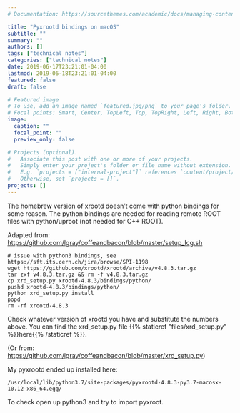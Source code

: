 ```yaml
---
# Documentation: https://sourcethemes.com/academic/docs/managing-content/

title: "Pyxrootd bindings on macOS"
subtitle: ""
summary: ""
authors: []
tags: ["technical notes"]
categories: ["technical notes"]
date: 2019-06-17T23:21:01-04:00
lastmod: 2019-06-18T23:21:01-04:00
featured: false
draft: false

# Featured image
# To use, add an image named `featured.jpg/png` to your page's folder.
# Focal points: Smart, Center, TopLeft, Top, TopRight, Left, Right, BottomLeft, Bottom, BottomRight.
image:
  caption: ""
  focal_point: ""
  preview_only: false

# Projects (optional).
#   Associate this post with one or more of your projects.
#   Simply enter your project's folder or file name without extension.
#   E.g. `projects = ["internal-project"]` references `content/project/deep-learning/index.md`.
#   Otherwise, set `projects = []`.
projects: []
---
```


The homebrew version of xrootd doesn’t come with python bindings for some reason. The python bindings are needed for reading remote ROOT files with python/uproot (not needed for C++ ROOT).

Adapted from: https://github.com/lgray/coffeandbacon/blob/master/setup_lcg.sh

    # issue with python3 bindings, see https://sft.its.cern.ch/jira/browse/SPI-1198
    wget https://github.com/xrootd/xrootd/archive/v4.8.3.tar.gz 
    tar zxf v4.8.3.tar.gz && rm -f v4.8.3.tar.gz 
    cp xrd_setup.py xrootd-4.8.3/bindings/python/ 
    pushd xrootd-4.8.3/bindings/python/ 
    python xrd_setup.py install
    popd
    rm -rf xrootd-4.8.3 

Check whatever version of xrootd you have and substitute the numbers above. You can find the xrd_setup.py file {{% staticref "files/xrd_setup.py" %}}here{{% /staticref %}}.

(Or from: https://github.com/lgray/coffeandbacon/blob/master/xrd_setup.py)

My pyxrootd ended up installed here:

    /usr/local/lib/python3.7/site-packages/pyxrootd-4.8.3-py3.7-macosx-10.12-x86_64.egg/

To check open up python3 and try to import pyxroot.
